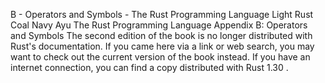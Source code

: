 B - Operators and Symbols - The Rust Programming Language
Light
Rust
Coal
Navy
Ayu
The Rust Programming Language
Appendix B: Operators and Symbols
The second edition of the book is no longer distributed with Rust's documentation.
If you came here via a link or web search, you may want to check out
the current
version of the book
instead.
If you have an internet connection, you can
find a copy distributed with
Rust
1.30
.